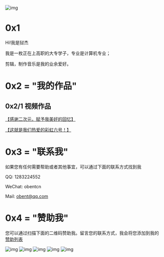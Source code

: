![img](https://ae02.alicdn.com/kf/Hf0123521513c4c63b7e54963351c42c5D.jpg)
# 0x1
Hi!我是狱杰

我是一枚正在上高职的大专学子，专业是计算机专业；

剪辑，制作音乐是我的业余爱好。

#  0x2 = "我的作品"
## 0x2/1 视频作品

[【感谢二次元，赋予我美好的回忆】](https://www.bilibili.com/video/BV19z411b7Nw)

[【这就是我们热爱的彩虹六号！】](https://www.bilibili.com/video/BV1se411p7Ra)

# 0x3 = "联系我"

如果您有任何需要帮助或者其他事宜，可以通过下面的联系方式找到我

QQ: 1283224552

WeChat: obentcn

Mail: obent@qq.com

# 0x4 = "赞助我"

您可以通过扫描下面的二维码赞助我。留言您的联系方式，我会将您添加到我的 [赞助列表](https://i.yujienb.cn/help.html)

![img](https://cdn.jsdelivr.net/gh/obentnet/cdn@0.1/img/help/AliPay.png)
![img](https://cdn.jsdelivr.net/gh/obentnet/cdn@0.1/img/help/Bitcoin.png)
![img](https://cdn.jsdelivr.net/gh/obentnet/cdn@0.1/img/help/QQPay.png)
![img](https://cdn.jsdelivr.net/gh/obentnet/cdn@0.1/img/help/WeChatPay.png)
![img](https://cdn.jsdelivr.net/gh/obentnet/cdn@0.1/img/help/ZhaoShangPay.png)